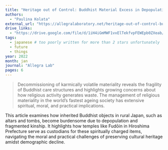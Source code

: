 ```yaml
---
title: "Heritage out of Control: Buddhist Material Excess in Depopulating Japan"
authors:
  - "Paulina Kolata"
external_url: "https://allegralaboratory.net/heritage-out-of-control-buddhist-material-excess-in-depopulating-japan/"
drive_links:
  - "https://drive.google.com/file/d/1iH4iGmMWF1vxElTekfvpFEWEpb0ZXeab/view?usp=sharing"
tags:
  - japanese # too poorly written for more than 2 stars unfortunately
  - future
  - things
year: 2022
month: jan
journal: "Allegra Lab"
pages: 6
---
```


> Decommissioning of karmically volatile materiality reveals the fragility of Buddhist care structures and highlights growing concerns about how religious activity generates waste. The management of religious materiality in the world’s fastest ageing society has extensive spiritual, moral, and practical implications.

This article examines how inherited Buddhist objects in rural Japan, such as altars and tombs, become burdensome due to depopulation and fragmented kinship. It highlights how temples like Fudōin in Hiroshima Prefecture serve as custodians for these spiritually charged items, navigating the moral and practical challenges of preserving cultural heritage amidst demographic decline.​

